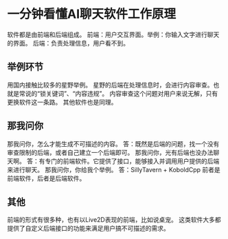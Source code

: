 # 一分钟看懂AI聊天软件工作原理

软件都是由前端和后端组成。
前端：用户交互界面。举例：你输入文字进行聊天的界面。
后端：负责处理信息，用户看不到。

## 举例环节
用国内接触比较多的星野举例。
星野的后端在处理信息时，会进行内容审查。也就是常说的“锁关键词”、“内容违规”。
内容审查这个问题对用户来说无解，只有更换软件这一条路。
其他软件也是同理。

## 那我问你
那我问你，怎么才能生成不可描述的内容。
答：既然是后端的问题，找一个没有审查限制的后端，或者自己建立一个后端即可。
那我问你，光有后端也没办法聊天啊。
答：有专门的前端软件。它提供了接口，能够接入并调用用户提供的后端来进行聊天。
那我问你，你给我个举例。
答：SillyTavern + KoboldCpp 前者是前端软件，后者是后端软件。

## 其他
前端的形式有很多种，也有以Live2D表现的前端，比如说桌宠。
这类软件大多都提供了自定义后端接口的功能来满足用户搞不可描述的需求。
